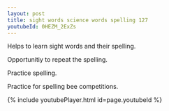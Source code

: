 ```yaml
---
layout: post
title: sight words science words spelling 127
youtubeId: 0HEZM_2ExZs
---
```

 
 
Helps to learn sight words and their spelling.

Opportunitiy to repeat the spelling. 

Practice spelling. 
 
Practice for spelling bee competitions. 
 
{% include youtubePlayer.html id=page.youtubeId %}
 
 
